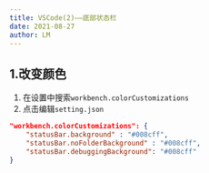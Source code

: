 ```yaml
---
title: VSCode(2)——底部状态栏
date: 2021-08-27
author: LM
---
```


## 1.改变颜色

1. 在设置中搜索`workbench.colorCustomizations`
2. 点击编辑`setting.json`

```json
"workbench.colorCustomizations": {
    "statusBar.background" : "#008cff",
    "statusBar.noFolderBackground" : "#008cff",
    "statusBar.debuggingBackground": "#008cff"
}
```

